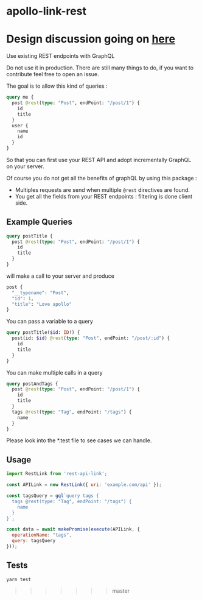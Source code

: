 # apollo-link-rest

# Design discussion going on [here](https://github.com/apollographql/apollo-link-rest/pull/1)


Use existing REST endpoints with GraphQL

Do not use it in production. There are still many things to do, if you want to contribute feel free to open an issue.

The goal is to allow this kind of queries :

```graphql
query me {
  post @rest(type: "Post", endPoint: "/post/1") {
    id
    title
  }
  user {
    name
    id
  }
}
```

So that you can first use your REST API and adopt incrementally GraphQL on your server.

Of course you do not get all the benefits of graphQL by using this package :

* Multiples requests are send when multiple `@rest` directives are found.
* You get all the fields from your REST endpoints : filtering is done client side.

## Example Queries

```graphql
query postTitle {
  post @rest(type: "Post", endPoint: "/post/1") {
    id
    title
  }
}
```

will make a call to your server and produce 

```graphql
post {
  "__typename": "Post",
  "id": 1,
  "title": "Love apollo"
}
```

You can pass a variable to a query

```graphql
query postTitle($id: ID!) {
  post(id: $id) @rest(type: "Post", endPoint: "/post/:id") {
    id
    title
  }
}
```


You can make multiple calls in a query

```graphql
query postAndTags {
  post @rest(type: "Post", endPoint: "/post/1") {
    id
    title
  }
  tags @rest(type: "Tag", endPoint: "/tags") {
    name
  }
}
```

Please look into the *.test file to see cases we can handle.

## Usage

```js
import RestLink from 'rest-api-link';

const APILink = new RestLink({ uri: 'example.com/api' });

const tagsQuery = gql`query tags {
  tags @rest(type: "Tag", endPoint: "/tags") {
    name
  }
}`;

const data = await makePromise(execute(APILink, {
  operationName: "tags",
  query: tagsQuery
}));

```

## Tests

```shell
yarn test
```

>>>>>>> master
